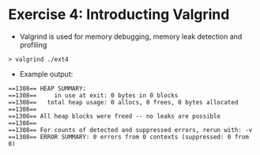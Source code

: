 # Exercise 4: Introducting Valgrind

* Valgrind is used for memory debugging, memory leak detection and profiling
```
> valgrind ./ext4
```
* Example output:
```
==1308== HEAP SUMMARY:
==1308==     in use at exit: 0 bytes in 0 blocks
==1308==   total heap usage: 0 allocs, 0 frees, 0 bytes allocated
==1308==
==1308== All heap blocks were freed -- no leaks are possible
==1308==
==1308== For counts of detected and suppressed errors, rerun with: -v
==1308== ERROR SUMMARY: 0 errors from 0 contexts (suppressed: 0 from 0)
```
